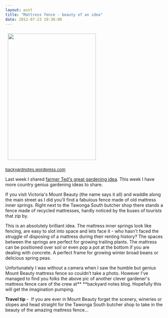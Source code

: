 ```yaml
---
layout: post
title: "Mattress fence - beauty of an idea"
date: 2012-07-23 19:30:00
---
```


[<img src="http://1.bp.blogspot.com/-c696DCWoEZQ/UAtCeFfYBII/AAAAAAAAAHM/dcn8uhXvLL8/s400/51228514482130105_Zax6Rkg2_f.jpg" style="border-width: 0px; border-style: solid; width: 278px; height: 400px; margin: 8px;" />][1]

 [1]: http://1.bp.blogspot.com/-c696DCWoEZQ/UAtCeFfYBII/AAAAAAAAAHM/dcn8uhXvLL8/s1600/51228514482130105_Zax6Rkg2_f.jpg

[<span style="font-size: small;">backyardnotes.wordpress.com</span>][2]

 [2]: http://backyardnotes.wordpress.com/

Last week I shared [farmer Ted's great gardening idea][3]. This week I have more country genius gardening ideas to share.

 [3]: http://therentedspade.blogspot.com.au/2012/07/ideas-from-farmstay.html

If you visit Victoria's Mount Beauty (the name says it all) and waddle along the main street as I did you'll find a fabulous fence made of old mattress inner springs. Right next to the Tawonga South butcher shop there stands a fence made of recycled mattresses, hardly noticed by the buses of tourists that zip by.

This is an absolutely brilliant idea. The mattress inner springs look like fencing, are easy to slot into space and lets face it - who hasn't faced the struggle of disposing of a mattress during their renting history? The spaces between the springs are perfect for growing trailing plants. The mattress can be positioned over soil or even pop a pot at the bottom if you are dealing with concrete. A perfect frame for growing winter broad beans or delicious spring peas.

Unfortunately I was without a camera when I saw the humble but genius Mount Beauty mattress fence so couldn’t take a photo. However I've managed to find you folks the above pic of another clever gardener's mattress fence care of the crew at** **backyard notes blog. Hopefully this will get the imagination pumping.

**Travel tip** -  If you are ever in Mount Beauty forget the scenery, wineries or slopes and head straight for the Tawonga South butcher shop to take in the beauty of the amazing mattress fence...